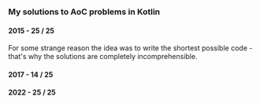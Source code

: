 ### My solutions to AoC problems in Kotlin


#### 2015 - 25 / 25
For some strange reason the idea was to write the shortest possible code - that's why the solutions are completely incomprehensible.
#### 2017 - 14 / 25
#### 2022 - 25 / 25

